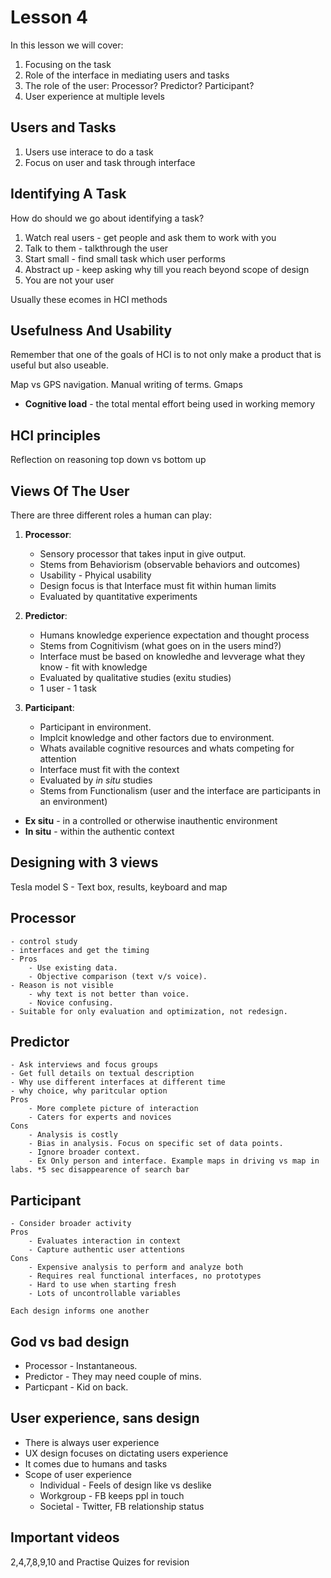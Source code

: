 # Lesson 4

In this lesson we will cover:

1. Focusing on the task
2. Role of the interface in mediating users and tasks
3. The role of the user: Processor? Predictor? Participant?
4. User experience at multiple levels

## Users and Tasks
1. Users use interace to do a task
2. Focus on user and task through interface 


## Identifying A Task
 
How do should we go about identifying a task?

1. Watch real users - get people and ask them to work with you
2. Talk to them - talkthrough the user 
3. Start small - find small task which user performs
4. Abstract up - keep asking why till you reach beyond scope of design
5. You are not your user

Usually these ecomes in HCI methods

## Usefulness And Usability

Remember that one of the goals of HCI is to not only make a product that is useful but also useable. 

Map vs GPS navigation. Manual writing of terms. Gmaps

- **Cognitive load** - the total mental effort being used in working memory

## HCI principles

Reflection on reasoning top down vs bottom up


## Views Of The User

There are three different roles a human can play:

1. **Processor**:

   - Sensory processor that takes input in give output.
   - Stems from Behaviorism (observable behaviors and outcomes) 
   - Usability - Phyical usability 
   - Design focus is that Interface must fit within human limits
   - Evaluated by quantitative experiments

2. **Predictor**:

   - Humans knowledge experience expectation and thought process
   - Stems from Cognitivism (what goes on in the users mind?)
   - Interface must be based on knowledhe and levverage what they know - fit with knowledge
   - Evaluated by qualitative studies (exitu studies)
   - 1 user - 1 task

3. **Participant**:

   - Participant in environment. 
   - Implcit knowledge and other factors due to environment.
   - Whats available cognitive resources and whats competing for attention
   - Interface must fit with the context
   - Evaluated by _in situ_ studies
   - Stems from Functionalism (user and the interface are participants in an environment)

- **Ex situ** - in a controlled or otherwise inauthentic environment
- **In situ** - within the authentic context


## Designing with 3 views

Tesla model S - Text box, results, keyboard and map

Processor
---------
	- control study
	- interfaces and get the timing
	- Pros
		- Use existing data.
		- Objective comparison (text v/s voice).
	- Reason is not visible
		- why text is not better than voice.
		- Novice confusing.
	- Suitable for only evaluation and optimization, not redesign.

Predictor
----------
	- Ask interviews and focus groups
	- Get full details on textual description
	- Why use different interfaces at different time
	- why choice, why paritcular option
	Pros
		- More complete picture of interaction
		- Caters for experts and novices
	Cons
		- Analysis is costly
		- Bias in analysis. Focus on specific set of data points.
		- Ignore broader context. 
		- Ex Only person and interface. Example maps in driving vs map in labs. *5 sec disappearence of search bar


Participant
-----------
	- Consider broader activity
	Pros
		- Evaluates interaction in context
		- Capture authentic user attentions
	Cons
		- Expensive analysis to perform and analyze both
		- Requires real functional interfaces, no prototypes
		- Hard to use when starting fresh
		- Lots of uncontrollable variables

	Each design informs one another	

## God vs bad design
- Processor - Instantaneous.
- Predictor - They may need couple of mins.
- Particpant - Kid on back.


## User experience, sans design
- There is always user experience
- UX design focuses on dictating users experience
- It comes due to humans and tasks
- Scope of user experience
	- Individual - Feels of design like vs deslike
	- Workgroup - FB keeps ppl in touch
	- Societal - Twitter, FB relationship status

## Important videos
2,4,7,8,9,10 and Practise Quizes for revision

